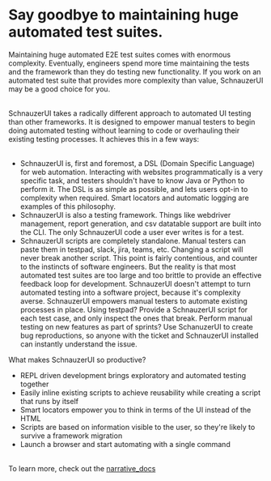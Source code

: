 # Say goodbye to maintaining huge automated test suites. <br>

 Maintaining huge automated E2E test suites comes with enormous complexity.
 Eventually, engineers spend more time maintaining the tests and the framework
 than they do testing new functionality. If you work on an automated
 test suite that provides more complexity than value, SchnauzerUI may be a good
 choice for you. <br><br>

 SchnauzerUI takes a radically different approach to automated UI testing than 
 other frameworks. It is designed to empower manual testers to begin doing automated
 testing without learning to code or overhauling their existing
 testing processes. It achieves this in a few ways: <br><br>

  - SchnauzerUI is, first and foremost, a DSL (Domain Specific Language) for web automation.
  Interacting with websites programmatically is a very specific task, and testers shouldn't
  have to know Java or Python to perform it. The DSL is as simple as possible, and lets users
  opt-in to complexity when required. Smart locators and automatic logging are examples of this philosophy.
  - SchnauzerUI is also a testing framework. Things like webdriver management, report generation,
  and csv datatable support are built into the CLI. The only SchnauzerUI code a user ever writes is 
  for a test.
  - SchnauzerUI scripts are completely standalone. Manual testers can paste them in testpad,
    slack, jira, teams, etc. Changing a script will never break another script. This point is
    fairly contentious, and counter to the instincts of software engineers. But the reality is 
    that most automated test suites are too large and too brittle to provide an effective feedback
    loop for development. SchnauzerUI doesn't attempt to turn automated testing into a 
    software project, because it's complexity averse. SchnauzerUI empowers manual testers to automate 
    existing processes in place. Using testpad? Provide a SchnauzerUI script for each test case, and 
    only inspect the ones that break. Perform manual testing on new features as part of sprints?
    Use SchanuzerUI to create bug reproductions, so anyone with the ticket and SchnauzerUI installed
    can instantly understand the issue.

 What makes SchnauzerUI so productive?
-  REPL driven development brings exploratory and automated testing together
-  Easily inline existing scripts to achieve reusability while creating a script that runs by itself
-  Smart locators empower you to think in terms of the UI instead of the HTML
-  Scripts are based on information visible to the user, so they're likely to survive a framework migration
-  Launch a browser and start automating with a single command<br><br>

 To learn more, check out the [narrative_docs](https://bcpeinhardt.github.io/schnauzerUI/)

